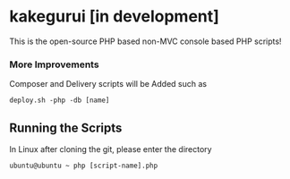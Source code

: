 # kakegurui [in development]

This is the open-source PHP based non-MVC console based PHP scripts!

### More Improvements 

Composer and Delivery scripts will be Added such as 

```
deploy.sh -php -db [name] 
```

## Running the Scripts

In Linux after cloning the git, please enter the directory 

```
ubuntu@ubuntu ~ php [script-name].php
```
